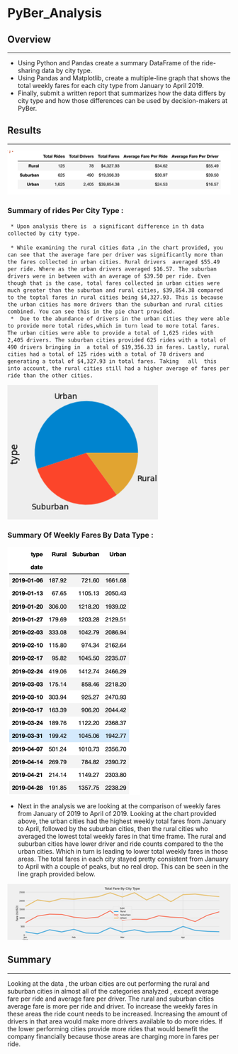# PyBer_Analysis

## Overview
_______________________________
 * Using  Python and Pandas create a summary DataFrame of the ride-sharing data by city type. 
 * Using Pandas and Matplotlib, create a multiple-line graph that shows the total weekly fares for each city type from January to April 2019.   
 * Finally, submit a written report that summarizes how the data differs by city type and how those differences can be used by decision-makers at PyBer.


## Results
_____________
![ summary table of ride sharing data](./analysis/pyber_ride_summary%20chart.png)

### Summary of rides Per City Type :
     * Upon analysis there is  a significant difference in th data collected by city type.
  
     * While examining the rural cities data ,in the chart provided, you can see that the average fare per driver was significantly more than the fares collected in urban cities. Rural drivers  averaged $55.49 per ride. Where as the urban drivers averaged $16.57. The suburban drivers were in between with an average of $39.50 per ride. Even though that is the case, total fares collected in urban cities were much greater than the suburban and rural cities, $39,854.38 compared to the toptal fares in rural cities being $4,327.93. This is because the urban cities has more drivers than the suburban and rural cities combined. You can see this in the pie chart provided.
     *  Due to the abundance of drivers in the urban cities they were able to provide more total rides,which in turn lead to more total fares. The urban cities were able to provide a total of 1,625 rides with 2,405 drivers. The suburban cities provided 625 rides with a total of 490 drivers bringing in  a total of $19,356.33 in fares. Lastly, rural cities had a total of 125 rides with a total of 78 drivers and generating a total of $4,327.93 in total fares. Taking   all  this into account, the rural cities still had a higher average of fares per ride than the other cities. 
  ![pie chart of city data](analysis/pie%20chart%20city%20data%20dataframe%20using%20type%20as%20value%20count.png)

### Summary Of Weekly Fares By Data Type :


![weekly fares by city type](analysis/weekly%20fares%20%20jan%20to%20april.png)

* Next in the analysis we are looking at the comparison of weekly fares from January of 2019 to April of 2019. Looking at the chart provided above, the urban cities had  the highest weekly total fares from January to April, followed by the suburban cities, then the rural cities who averaged the lowest total weekly fares in that time frame. The rural and suburban cities have lower driver and ride counts compared to the the urban cities. Which in turn is leading to lower total weekly fares in those areas. The total fares in each city stayed pretty consistent from January to April with a couple of peaks, but no real drop. This can be seen in the line graph provided below.




![ Fare summary plot](analysis/%20Fare_Summary_Plot.png)


## Summary
________

Looking at the data , the urban cities are out performing the rural and suburban cities in almost all of the categories analyzed , except average fare per ride and average fare per driver. The rural and suburban cities average  fare is more per ride and driver. To increase the weekly fares in these areas  the ride count needs to be increased. Increasing the amount of drivers in that area would make more drivers available to do more rides. If the lower performing cities provide more rides that would benefit the company financially because those areas are charging more in fares per ride.